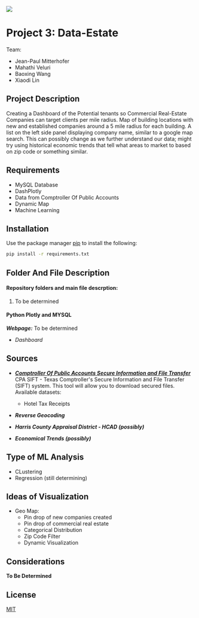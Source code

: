 
![](https://www.xendoo.com/wp-content/uploads/2019/02/Benefits-Owning-Your-Small-Business-Property-Blog-795x500.jpg)

# Project 3: Data-Estate

Team:
* Jean-Paul Mitterhofer
* Mahathi Veluri 
* Baoxing Wang
* Xiaodi Lin

## Project Description

Creating a Dashboard of the Potential tenants so Commercial Real-Estate Companies can target clients per mile radius. Map of building locations with new and established companies around a 5 mile radius for each building. A list on the left side panel displaying company name, similar to a google map search. This can possibly change as we further understand our data; might try using historical economic trends that tell what areas to market to based on zip code or something similar.

## 


 ## Requirements
* MySQL Database 
* DashPlotly
* Data from Comptroller Of Public Accounts
* Dynamic Map
* Machine Learning
## Installation

Use the package manager [pip](https://pip.pypa.io/en/stable/) to install the following:

```bash
pip install -r requirements.txt
```

## Folder And File Description

#### Repository folders and main file descrption:
1. To be determined



#### Python Plotly and MYSQL
***Webpage:***
To be determined
* *Dashboard*


## Sources
* [***Comptroller Of Public Accounts Secure Information and File Transfer***](https://comptroller.texas.gov/about/policies/open-records/)
 CPA SIFT - Texas Comptroller's Secure Information and File Transfer (SIFT) system. This tool will allow you to download secured files.
 Available datasets: 

    * Hotel Tax Receipts

* ***Reverse Geocoding***
* ***Harris County Appraisal District - HCAD (possibly)***
* ***Economical Trends (possibly)***

## Type of ML Analysis
* CLustering
* Regression (still determining)

## Ideas of Visualization
* Geo Map:
    * Pin drop of new companies created
    * Pin drop of commercial real estate
    * Categorical Distribution
    * Zip Code Filter
    * Dynamic Visualization

## Considerations
**To Be Determined**


## License
[MIT](https://choosealicense.com/licenses/mit/)